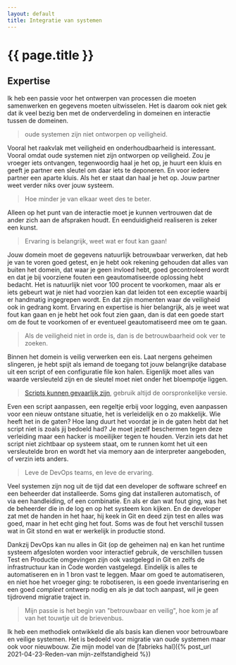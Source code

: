 ```yaml
---
layout: default
title: Integratie van systemen
---
```

# {{ page.title }}

## Expertise

  Ik heb een passie voor het ontwerpen van processen die moeten samenwerken en gegevens moeten uitwisselen. 
  Het is daarom ook niet gek dat ik veel bezig ben met de onderverdeling in domeinen en interactie tussen de domeinen. 
  
  > oude systemen zijn niet ontworpen op veiligheid.

  Vooral het raakvlak met veiligheid en onderhoudbaarheid is interessant. Vooral omdat oude systemen niet zijn ontworpen op veiligheid. Zou je vroeger iets ontvangen, tegenwoordig haal je het op, je huurt een kluis en geeft je partner een sleutel om daar iets te deponeren. En voor iedere partner een aparte kluis. Als het er staat dan haal je het op. Jouw partner weet verder niks over jouw systeem. 
  
  > Hoe minder je van elkaar weet des te beter. 
  
  Alleen op het punt van de interactie moet je kunnen vertrouwen dat de ander zich aan de afspraken houdt. En eenduidigheid realiseren is zeker een kunst.

  > Ervaring is belangrijk, weet wat er fout kan gaan!

  Jouw domein moet de gegevens natuurlijk betrouwbaar verwerken, dat heb je van te voren goed getest, en je hebt ook rekening gehouden dat alles van buiten het domein, dat waar je geen invloed hebt, goed gecontroleerd wordt en dat je bij voorziene fouten een geautomatiseerde oplossing hebt bedacht. Het is natuurlijk niet voor 100 procent te voorkomen, maar als er iets gebeurt wat je niet had voorzien kan dat leiden tot een exceptie waarbij er handmatig ingegrepen wordt. En dat zijn momenten waar de veiligheid ook in gedrang komt. Ervaring en expertise is hier belangrijk, als je weet wat fout kan gaan en je hebt het ook fout zien gaan, dan is dat een goede start om de fout te voorkomen of er eventueel geautomatiseerd mee om te gaan.

  > Als de veiligheid niet in orde is, dan is de betrouwbaarheid ook ver te zoeken.

  Binnen het domein is veilig verwerken een eis. Laat nergens geheimen slingeren, je hebt spijt als iemand de toegang tot jouw belangrijke database uit een script of een configuratie file kon halen. Eigenlijk moet alles van waarde versleuteld zijn en de sleutel moet niet onder het bloempotje liggen.

  > [Scripts kunnen gevaarlijk zijn](https://tweakers.net/nieuws/180646/criminelen-stalen-inloggegevens-van-ontwikkelaars-via-devtool-bash-uploader.html), gebruik altijd de oorspronkelijke versie.

  Even een script aanpassen, een regeltje erbij voor logging, even aanpassen voor een nieuw ontstane situatie, het is verleidelijk en o zo makkelijk. Wie heeft het in de gaten? Hoe lang duurt het voordat je in de gaten hebt dat het script niet is zoals jij bedoeld had? Je moet jezelf beschermen tegen deze verleiding maar een hacker is moeilijker tegen te houden. Verzin iets dat het script niet zichtbaar op systeem staat, om te runnen komt het uit een versleutelde bron en wordt het via memory aan de interpreter aangeboden, of verzin iets anders. 

  > Leve de DevOps teams, en leve de ervaring.

  Veel systemen zijn nog uit de tijd dat een developer de software schreef en een beheerder dat installeerde. Soms ging dat installeren automatisch, of via een handleiding, of een combinatie. En als er dan wat fout ging, was het de beheerder die in de log en op het systeem kon kijken. En de developer zat met de handen in het haar, hij keek in Git en deed zijn test en alles was goed, maar in het echt ging het fout. Soms was de fout het verschil tussen wat in Git stond en wat er werkelijk in productie stond.

  Dankzij DevOps kan nu alles in Git (op de geheimen na) en kan het runtime systeem afgesloten worden voor interactief gebruik, de verschillen tussen Test en Productie omgevingen zijn ook vastgelegd in Git en zelfs de infrastructuur kan in Code worden vastgelegd. Eindelijk is alles te automatiseren en in 1 bron vast te leggen. Maar om goed te automatiseren, en niet hoe het vroeger ging: te robotiseren, is een goede inventarisering en een goed _compleet_ ontwerp nodig en als je dat toch aanpast, wil je geen tijdrovend migratie traject in.

  > Mijn passie is het begin van "betrouwbaar en veilig", hoe kom je af van het touwtje uit de brievenbus.

  Ik heb een methodiek ontwikkeld die als basis kan dienen voor betrouwbare en veilige systemen. Het is bedoeld voor migratie van oude systemen maar ook voor nieuwbouw. Zie mijn model van de [fabrieks hal]({% post_url 2021-04-23-Reden-van mijn-zelfstandigheid %}) 

